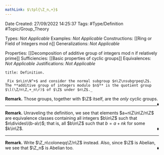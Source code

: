 ```yaml
---
mathLink: $\tpl{\Z_n,+}$
---
```


<div class="topSpace"></div>

Date Created: 27/09/2022 14:25:37
Tags: #Type/Definition #Topic/Group_Theory

Types: _Not Applicable_
Examples: _Not Applicable_
Constructions: [[Ring or Field of Integers mod n]]
Generalizations: _Not Applicable_

Properties: [[Decomposition of additive group of integers mod n if relatively prime]]
Sufficiencies: [[Basic properties of cyclic groups]]
Equivalences: _Not Applicable_
Justifications: _Not Applicable_

``` ad-Definition
title: Definition.

_Fix $n\in\N^+$ and consider the normal subgroup $n\Z\nsubgrpeq\Z$. The **additive group of integers modulo $n$** is the quotient group $\l(\Z/n\Z,+_n\r)$ of $\Z$ under $n\Z$._

```

**Remark.** Those groups, together with $\Z$ itself, are the _only_ cyclic groups.<span style="float:right;">$\blacklozenge$</span>

---

**Remark.** Unraveling the definition, we see that elements $a+n\Z\in\Z/n\Z$ are equivalence classes containing all integers $b\in\Z$ such that $n\divides\l(b-a\r)$; that is, all $b\in\Z$ such that $b=a+nk$ for some $k\in\Z$.<span style="float:right;">$\blacklozenge$</span>

---

**Remark.** Write $\Z_n\coloneqq\Z/n\Z$ instead. Also, since $\Z$ is Abelian, we see that $\Z_n$ is Abelian too.<span style="float:right;">$\blacklozenge$</span>
